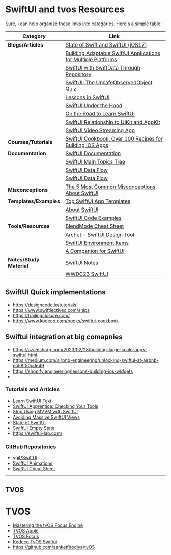 # SwiftUI and tvos Resources

Sure, I can help organize these links into categories. Here's a simple table:

| Category | Link |
| --- | --- |
| **Blogs/Articles** | [State of Swift and SwiftUI (iOS17)](https://blog.timac.org/2023/1019-state-of-swift-and-swiftui-ios17/) |
| | [Building Adaptable SwiftUI Applications for Multiple Platforms](https://fatbobman.medium.com/building-adaptable-swiftui-applications-for-multiple-platforms-964624fa7b2) |
| | [SwiftUI with SwiftData Through Repository](https://dev.to/jameson/swiftui-with-swiftdata-through-repository-36d1) |
| | [SwiftUI: The UnsafeObservedObject Quiz](https://betterprogramming.pub/swiftui-the-unsafeobservedobject-quiz-467bb8554262) |
| | [Lessons in SwiftUI](https://medium.com/expedia-group-tech/lessons-in-swiftui-2a1e1ae03f2a) |
| | [SwiftUI Under the Hood](https://medium.com/@oradwan037/swiftui-under-the-hood-ec5330d9d28c) |
| | [On the Road to Learn SwiftUI](https://karinprater.medium.com/on-the-road-to-learn-swiftui-8b26b528199c) |
| | [SwiftUI Relationship to UIKit and AppKit](https://wwdcbysundell.com/2019/swiftui-relationship-to-uikit-appkit/) |
| | [SwiftUI Video Streaming App](https://getstream.io/blog/swiftui-video-streaming-app/) |
| **Courses/Tutorials** | [SwiftUI Cookbook: Over 100 Recipes for Building iOS Apps](https://azamsharp.teachable.com/p/swiftui-cookbook-over-100-recipes-for-building-ios-apps1) |
| **Documentation** | [SwiftUI Documentation](https://developer.apple.com/documentation/swiftui/) |
| | [SwiftUI Main Topics Tree](https://github.com/tibinthomas9/tibinthomas9/blob/master/_posts/SwiftUITree.text) |
| | [SwiftUI Data Flow](https://kean.blog/post/swiftui-data-flow#:~:text=When%20the%20data%20changes%2C%20either%20due%20to%20an,is%20often%20referred%20to%20as%20unidirectional%20data%20flow.) |
| | [SwiftUI Data Flow](https://matteomanferdini.com/swiftui-data-flow/) |
| **Misconceptions** | [The 5 Most Common Misconceptions About SwiftUI](https://matteomanferdini.com/wp-content/uploads/2019/10/The-5-most-common-misconceptions-about-SwiftUI-Matteo-Manferdini.pdf) |
| **Templates/Examples** | [Top SwiftUI App Templates](https://apps4world.medium.com/top-swiftui-app-templates-xcode-source-codes-2797ffabd4ab) |
| | [About SwiftUI](https://github.com/Juanpe/About-SwiftUI) |
| | [SwiftUI Code Examples](https://github.com/NilCoalescing/SwiftUI-Code-Examples) |
| **Tools/Resources** | [BlendMode Cheat Sheet](https://trailingclosure.com/blendmode-cheat-sheet/) |
| | [Archet - SwiftUI Design Tool](https://www.archet.app/) |
| | [SwiftUI Environment Items](https://developer.apple.com/documentation/swiftui/environmentvalues) |
| | [A Companion for SwiftUI](https://apps.apple.com/us/app/a-companion-for-swiftui/id1485436674?mt=12) |
| **Notes/Study Material** | [SwiftUI Notes](https://heckj.github.io/swiftui-notes/) |
| | [WWDC23 SwiftUI](https://midnight-beanie-ccb.notion.site/WWDC23-SwiftUI-520489da7e914cd18b5f5e43eeeec069) |

  ## SwiftUI Quick implementations
  
- https://designcode.io/tutorials
- https://www.swiftjectivec.com/snips
- https://trailingclosure.com/
- https://www.kodeco.com/books/swiftui-cookbook

## Swiftui integration at big comapnies
- https://azamsharp.com/2023/02/28/building-large-scale-apps-swiftui.html
- https://medium.com/airbnb-engineering/unlocking-swiftui-at-airbnb-ea58f50cde49
- https://shopify.engineering/lessons-building-ios-widgets
- 



### Tutorials and Articles

-   [Learn SwiftUI Text](https://www.appcoda.com/learnswiftui/swiftui-text.html)
-   [SwiftUI Apprentice: Checking Your Tools](https://www.raywenderlich.com/books/swiftui-apprentice/v1.0/chapters/1-checking-your-tools#toc-chapter-007-anchor-001)
-   [Stop Using MVVM with SwiftUI](https://medium.com/@karamage/stop-using-mvvm-with-swiftui-2c46eb2cc8dc)
-   [Avoiding Massive SwiftUI Views](https://www.swiftbysundell.com/articles/avoiding-massive-swiftui-views/)
-   [State of SwiftUI](https://steipete.com/posts/state-of-swiftui/)
-   [SwiftUI Empty State](https://peterfriese.dev/posts/swiftui-empty-state/)
-   https://swiftui-lab.com/


### GitHub Repositories

-   [ygit/SwiftUI](https://github.com/ygit/swiftui)
-   [SwiftUI Animations](https://github.com/Inncoder/SwiftUI-Animations)
-   [SwiftUI Cheat Sheet](https://github.com/SimpleBoilerplates/SwiftUI-Cheat-Sheet)




-------------------------------------------------------------------------------------------------------------------------
TVOS 
-------------------------------------------------------------------------------------------------------------------------



# TVOS 

- [Mastering the tvOS Focus Engine](https://medium.com/airbnb-engineering/mastering-the-tvos-focus-engine-f8a13b371083)
-  [TVOS Apple](https://developer.apple.com/library/archive/documentation/General/Conceptual/AppleTV_PG/index.html#//apple_ref/doc/uid/TP40015241-CH12-SW1)
-   [TVOS Focus](https://bignerdranch.com/blog/10-tips-for-mastering-the-focus-engine-on-tvos/)
-   [Kodeco TvOS Swiftui](https://www.kodeco.com/19074315-swiftui-on-tvos)
-   https://github.com/sanketfirodiya/tvOS

